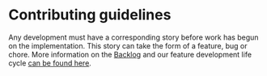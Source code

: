 Contributing guidelines
==

Any development must have a corresponding story before work has begun on the
implementation. This story can take the form of a feature, bug or chore. More
information on the [Backlog](../process/BACKLOG.md) and our feature development
life cycle [can be found here](../process/FEATURES.md).
